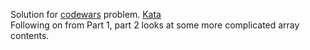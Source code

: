 Solution for <a href="http://www.codewars.com">codewars</a> problem.
<a href=https://www.codewars.com/kata/571e9af407363dbf5700067c>Kata</a>
<br>
Following on from Part 1, part 2 looks at some more complicated array contents.
<br>